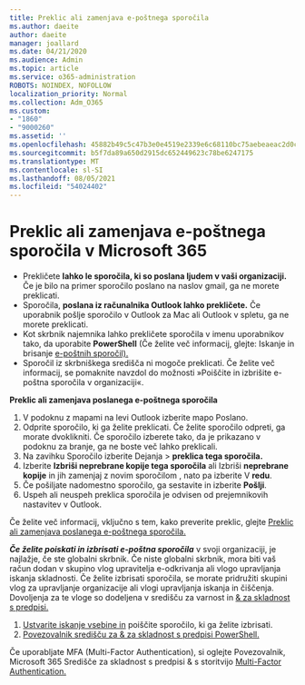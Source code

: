 ```yaml
---
title: Preklic ali zamenjava e-poštnega sporočila
ms.author: daeite
author: daeite
manager: joallard
ms.date: 04/21/2020
ms.audience: Admin
ms.topic: article
ms.service: o365-administration
ROBOTS: NOINDEX, NOFOLLOW
localization_priority: Normal
ms.collection: Adm_O365
ms.custom:
- "1860"
- "9000260"
ms.assetid: ''
ms.openlocfilehash: 45882b49c5c47b3e0e4519e2339e6c68110bc75aebeaeac2d0ccd009bdfa3f7e
ms.sourcegitcommit: b5f7da89a650d2915dc652449623c78be6247175
ms.translationtype: MT
ms.contentlocale: sl-SI
ms.lasthandoff: 08/05/2021
ms.locfileid: "54024402"
---
```

# <a name="recall-or-replace-an-email-message-in-microsoft-365"></a>Preklic ali zamenjava e-poštnega sporočila v Microsoft 365

- Prekličete **lahko le sporočila, ki so poslana ljudem v vaši organizaciji.** Če je bilo na primer sporočilo poslano na naslov gmail, ga ne morete preklicati.
- Sporočila, **poslana iz računalnika Outlook lahko prekličete.** Če uporabnik pošlje sporočilo v Outlook za Mac ali Outlook v spletu, ga ne morete preklicati.
- Kot skrbnik najemnika lahko prekličete sporočila v imenu uporabnikov tako, da uporabite **PowerShell** (Če želite več informacij, glejte: Iskanje in brisanje [e-poštnih sporočil).](https://docs.microsoft.com/microsoft-365/compliance/search-for-and-delete-messages-in-your-organization)
- Sporočil iz skrbniškega središča ni mogoče preklicati. Če želite več informacij, se pomaknite navzdol do možnosti »Poiščite in izbrišite e-poštna sporočila v organizaciji«.

**Preklic ali zamenjava poslanega e-poštnega sporočila**

1. V podoknu z mapami na levi Outlook izberite mapo Poslano.
2. Odprite sporočilo, ki ga želite preklicati. Če želite sporočilo odpreti, ga morate dvoklikniti. Če sporočilo izberete tako, da je prikazano v podoknu za branje, ga ne boste več lahko preklicali.
3. Na zavihku Sporočilo izberite Dejanja  >  **preklica tega sporočila.**
4. Izberite **Izbriši neprebrane kopije tega sporočila** ali Izbriši **neprebrane kopije** in jih zamenjaj z novim sporočilom , nato pa izberite V **redu**.
5. Če pošiljate nadomestno sporočilo, ga sestavite in izberite **Pošlji**.
6. Uspeh ali neuspeh preklica sporočila je odvisen od prejemnikovih nastavitev v Outlook.

Če želite več informacij, vključno s tem, kako preverite preklic, glejte [Preklic ali zamenjava poslanega e-poštnega sporočila.](https://support.office.com/article/35027f88-d655-4554-b4f8-6c0729a723a0)

***Če želite poiskati in izbrisati e-poštna sporočila*** v svoji organizaciji, je najlažje, če ste globalni skrbnik. Če niste globalni skrbnik, mora biti vaš račun dodan v skupino vlog upravitelja e-odkrivanja ali vlogo upravljanja iskanja skladnosti. Če želite izbrisati sporočila, se morate pridružiti skupini vlog za upravljanje organizacije ali vlogi upravljanja iskanja in čiščenja. Dovoljenja za te vloge so dodeljena v središču za varnost in [& za skladnost s predpisi.](https://protection.office.com/)

1. [Ustvarite iskanje vsebine in](https://docs.microsoft.com/microsoft-365/compliance/content-search) poiščite sporočilo, ki ga želite izbrisati.
2. [Povezovalnik središču za & za skladnost s predpisi PowerShell.](https://docs.microsoft.com/powershell/exchange/office-365-scc/connect-to-scc-powershell/connect-to-scc-powershell)

Če uporabljate MFA (Multi-Factor Authentication), si oglejte Povezovalnik, Microsoft 365 Središče za skladnost s predpisi & s storitvijo [Multi-Factor Authentication.](https://docs.microsoft.com/powershell/exchange/office-365-scc/connect-to-scc-powershell/mfa-connect-to-scc-powershell)

